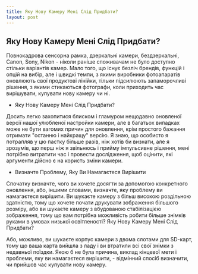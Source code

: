 ```yaml
---
title: Яку Нову Камеру Мені Слід Придбати?
layout: post
---
```


## Яку Нову Камеру Мені Слід Придбати?

Повнокадрова сенсорна рамка, дзеркальні камери, бездзеркальні, Canon, Sony, Nikon - ніколи раніше споживачам не було доступно стільки варіантів камер. Мало того, що існує безліч брендів, функцій і опцій на вибір, але і швидкі темпи, з якими виробники фотоапаратів оновлюють свої продуктові лінійки, тільки підсилюють запаморочливі рішення, з якими стикаються фотографи, коли приходить час вирішувати, купувати нову камеру чи ні.

* Яку Нову Камеру Мені Слід Придбати? 

Досить легко захопитися блиском і гламуром нещодавно оновленої версії нашої улюбленої настройки камери, але в багатьох випадках може не бути вагомих причин для оновлення, крім простого бажання отримати "останню і найкращу" версію. Я знаю, що особисто я потрапляв у цю пастку більше разів, ніж хотів би визнати, але я зрозумів, що перш ніж я звільнюсь і прийму імпульсивне рішення, мені потрібно витратити час і провести дослідження, щоб оцінити, які аргументи дійсно є на користь зміни камери.

* Визначте Проблему, Яку Ви Намагаєтеся Вирішити

Спочатку визначте, чого ви хочете досягти за допомогою конкретного оновлення, або, іншими словами, визначте, яку проблему ви намагаєтеся вирішити. Ви шукаєте камеру з більш високою роздільною здатністю, тому що хочете почати друкувати зображення більшого розміру, або ви шукаєте камеру з вбудованою стабілізацією зображення, тому що вам потрібна можливість робити більше знімків руками в умовах низької освітленості?
Яку Нову Камеру Мені Слід Придбати?

Або, можливо, ви шукаєте корпус камери з двома слотами для SD-карт, тому що ваша карта вийшла з ладу і ви втратили всі свої знімки з недавньої поїздки. Якою б не була причина, виклад кінцевої мети і проблеми, яку ви намагаєтеся вирішити, - відмінний спосіб визначити, чи прийшов час купувати нову камеру.
